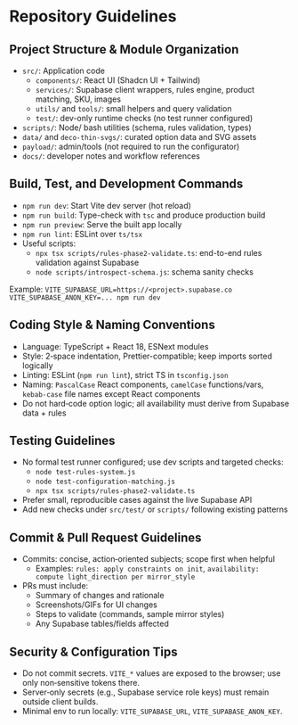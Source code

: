 # Repository Guidelines

## Project Structure & Module Organization
- `src/`: Application code
  - `components/`: React UI (Shadcn UI + Tailwind)
  - `services/`: Supabase client wrappers, rules engine, product matching, SKU, images
  - `utils/` and `tools/`: small helpers and query validation
  - `test/`: dev-only runtime checks (no test runner configured)
- `scripts/`: Node/ bash utilities (schema, rules validation, types)
- `data/` and `deco-thin-svgs/`: curated option data and SVG assets
- `payload/`: admin/tools (not required to run the configurator)
- `docs/`: developer notes and workflow references

## Build, Test, and Development Commands
- `npm run dev`: Start Vite dev server (hot reload)
- `npm run build`: Type-check with `tsc` and produce production build
- `npm run preview`: Serve the built app locally
- `npm run lint`: ESLint over `ts/tsx`
- Useful scripts:
  - `npx tsx scripts/rules-phase2-validate.ts`: end-to-end rules validation against Supabase
  - `node scripts/introspect-schema.js`: schema sanity checks

Example: `VITE_SUPABASE_URL=https://<project>.supabase.co VITE_SUPABASE_ANON_KEY=... npm run dev`

## Coding Style & Naming Conventions
- Language: TypeScript + React 18, ESNext modules
- Style: 2‑space indentation, Prettier-compatible; keep imports sorted logically
- Linting: ESLint (`npm run lint`), strict TS in `tsconfig.json`
- Naming: `PascalCase` React components, `camelCase` functions/vars, `kebab-case` file names except React components
- Do not hard‑code option logic; all availability must derive from Supabase data + rules

## Testing Guidelines
- No formal test runner configured; use dev scripts and targeted checks:
  - `node test-rules-system.js`
  - `node test-configuration-matching.js`
  - `npx tsx scripts/rules-phase2-validate.ts`
- Prefer small, reproducible cases against the live Supabase API
- Add new checks under `src/test/` or `scripts/` following existing patterns

## Commit & Pull Request Guidelines
- Commits: concise, action‑oriented subjects; scope first when helpful
  - Examples: `rules: apply constraints on init`, `availability: compute light_direction per mirror_style`
- PRs must include:
  - Summary of changes and rationale
  - Screenshots/GIFs for UI changes
  - Steps to validate (commands, sample mirror styles)
  - Any Supabase tables/fields affected

## Security & Configuration Tips
- Do not commit secrets. `VITE_*` values are exposed to the browser; use only non‑sensitive tokens there.
- Server‑only secrets (e.g., Supabase service role keys) must remain outside client builds.
- Minimal env to run locally: `VITE_SUPABASE_URL`, `VITE_SUPABASE_ANON_KEY`.
